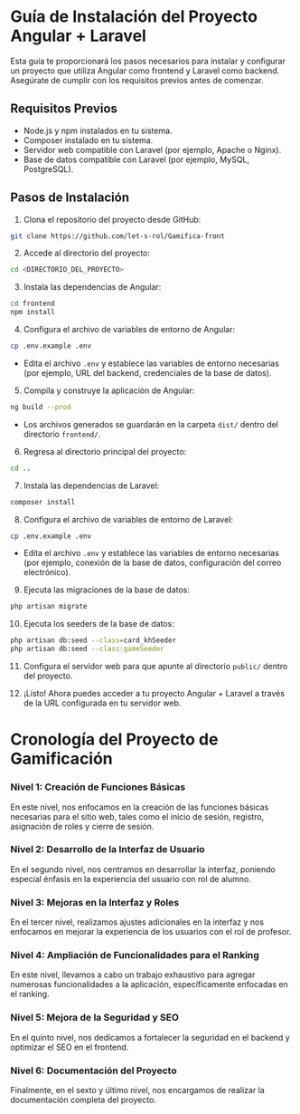 
# Guía de Instalación del Proyecto Angular + Laravel

Esta guía te proporcionará los pasos necesarios para instalar y configurar un proyecto que utiliza Angular como frontend y Laravel como backend. Asegúrate de cumplir con los requisitos previos antes de comenzar.

## Requisitos Previos

- Node.js y npm instalados en tu sistema.
- Composer instalado en tu sistema.
- Servidor web compatible con Laravel (por ejemplo, Apache o Nginx).
- Base de datos compatible con Laravel (por ejemplo, MySQL, PostgreSQL).

## Pasos de Instalación

1. Clona el repositorio del proyecto desde GitHub:

```bash
git clone https://github.com/let-s-rol/Gamifica-front
```

2. Accede al directorio del proyecto:

```bash
cd <DIRECTORIO_DEL_PROYECTO>
```

3. Instala las dependencias de Angular:

```bash
cd frontend
npm install
```

4. Configura el archivo de variables de entorno de Angular:

```bash
cp .env.example .env
```
   - Edita el archivo `.env` y establece las variables de entorno necesarias (por ejemplo, URL del backend, credenciales de la base de datos).

5. Compila y construye la aplicación de Angular:

```bash
ng build --prod
```
   - Los archivos generados se guardarán en la carpeta `dist/` dentro del directorio `frontend/`.

6. Regresa al directorio principal del proyecto:

```bash
cd ..
```

7. Instala las dependencias de Laravel:

```bash
composer install
```

8. Configura el archivo de variables de entorno de Laravel:

```bash
cp .env.example .env
```
   - Edita el archivo `.env` y establece las variables de entorno necesarias (por ejemplo, conexión de la base de datos, configuración del correo electrónico).

9. Ejecuta las migraciones de la base de datos:

```bash
php artisan migrate
```

10. Ejecuta los seeders de la base de datos:

```bash
php artisan db:seed --class=card_khSeeder
php artisan db:seed --class:gameSeeder
```

11. Configura el servidor web para que apunte al directorio `public/` dentro del proyecto.

12. ¡Listo! Ahora puedes acceder a tu proyecto Angular + Laravel a través de la URL configurada en tu servidor web.


# Cronología del Proyecto de Gamificación

### Nivel 1: Creación de Funciones Básicas
En este nivel, nos enfocamos en la creación de las funciones básicas necesarias para el sitio web, tales como el inicio de sesión, registro, asignación de roles y cierre de sesión.

### Nivel 2: Desarrollo de la Interfaz de Usuario
En el segundo nivel, nos centramos en desarrollar la interfaz, poniendo especial énfasis en la experiencia del usuario con rol de alumno.

### Nivel 3: Mejoras en la Interfaz y Roles
En el tercer nivel, realizamos ajustes adicionales en la interfaz y nos enfocamos en mejorar la experiencia de los usuarios con el rol de profesor.

### Nivel 4: Ampliación de Funcionalidades para el Ranking
En este nivel, llevamos a cabo un trabajo exhaustivo para agregar numerosas funcionalidades a la aplicación, específicamente enfocadas en el ranking.

### Nivel 5: Mejora de la Seguridad y SEO
En el quinto nivel, nos dedicamos a fortalecer la seguridad en el backend y optimizar el SEO en el frontend.

### Nivel 6: Documentación del Proyecto
Finalmente, en el sexto y último nivel, nos encargamos de realizar la documentación completa del proyecto.

